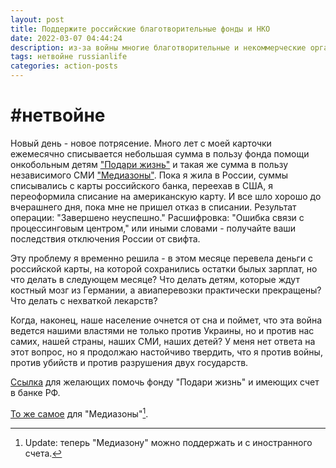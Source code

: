 ```yaml
---
layout: post
title: Поддержите российские благотворительные фонды и НКО
date: 2022-03-07 04:44:24
description: из-за войны многие благотворительные и некоммерческие организации лишились финансирования
tags: нетвойне russianlife
categories: action-posts
---
```

# #нетвойне

Новый день - новое потрясение. Много лет с моей карточки ежемесячно списывается небольшая сумма в пользу фонда помощи онкобольным детям ["Подари жизнь"](https://podari-zhizn.ru/ru) и такая же сумма в пользу независимого СМИ ["Медиазоны"](https://zona.media/). Пока я жила в России, суммы списывались с карты российского банка, переехав в США, я переоформила списание на американскую карту. И все шло хорошо до вчерашнего дня, пока мне не пришел отказ в списании. Результат операции: "Завершено неуспешно." Расшифровка: "Ошибка связи с процессинговым центром," или иными словами - получайте ваши последствия отключения России от свифта.

Эту проблему я временно решила - в этом месяце перевела деньги с российской карты, на которой сохранились остатки былых зарплат, но что делать в следующем месяце? Что делать детям, которые ждут костный мозг из Германии, а авиаперевозки практически прекращены? Что делать с нехваткой лекарств?

Когда, наконец, наше население очнется от сна и поймет, что эта война ведется нашими властями не только против Украины, но и против нас самих, нашей страны, наших СМИ, наших детей? У меня нет ответа на этот вопрос, но я продолжаю настойчиво твердить, что я против войны, против убийств и против разрушения двух государств.

[Ссылка](https://podari-zhizn.ru/ru/donate) для желающих помочь фонду "Подари жизнь" и имеющих счет в банке РФ.

[То же самое](https://donate.zona.media/) для "Медиазоны"[^1].

[^1]: Update: теперь "Медиазону" можно поддержать и с иностранного счета.
